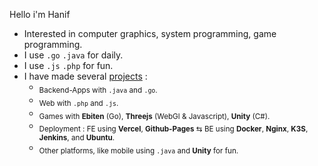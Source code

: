 Hello i'm Hanif
- Interested in computer graphics, system programming, game programming.
- I use `.go` `.java` for daily.
- I use `.js` `.php` for fun.
- I have made several  <a href="https://hqhan.vercel.app/project">projects</a> : <br>
  - <sub>Backend-Apps with `.java` and `.go`.</sub>
  - <sub>Web with `.php` and `.js`.</sub>
  - <sub>Games with **Ebiten** (Go), **Threejs** (WebGl & Javascript), **Unity** (C#).</sub>
  - <sub>Deployment : FE using **Vercel**, **Github-Pages** ⇆ BE using **Docker**, **Nginx**, **K3S**, **Jenkins**, and **Ubuntu**.</sub>
  - <sub>Other platforms, like mobile using `.java` and **Unity** for fun.</sub>
  <br>
